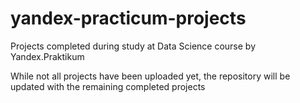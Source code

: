 # yandex-practicum-projects
Projects completed during study at Data Science course by Yandex.Praktikum

While not all projects have been uploaded yet, the repository will be updated with the remaining completed projects
